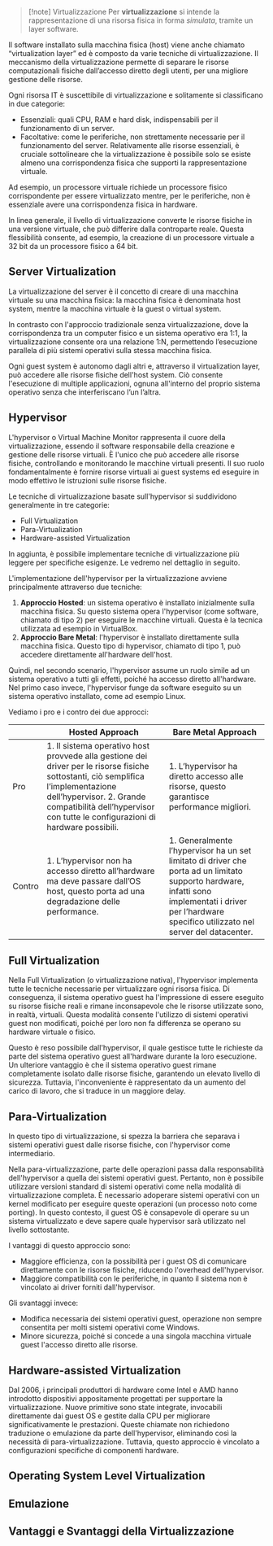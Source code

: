 
> [!note] Virtualizzazione
> Per **virtualizzazione** si intende la rappresentazione di una risorsa fisica in forma *simulata*, tramite un layer software. 

Il software installato sulla macchina fisica (host) viene anche chiamato “virtualization layer” ed è composto da varie tecniche di virtualizzazione. Il meccanismo della virtualizzazione permette di separare le risorse computazionali fisiche dall’accesso diretto degli utenti, per una migliore gestione delle risorse. 

Ogni risorsa IT è suscettibile di virtualizzazione e solitamente si classificano in due categorie:
- Essenziali: quali CPU, RAM e hard disk, indispensabili per il funzionamento di un server.
- Facoltative: come le periferiche, non strettamente necessarie per il funzionamento del server.
Relativamente alle risorse essenziali, è cruciale sottolineare che la virtualizzazione è possibile solo se esiste almeno una corrispondenza fisica che supporti la rappresentazione virtuale.

Ad esempio, un processore virtuale richiede un processore fisico corrispondente per essere virtualizzato mentre, per le periferiche, non è essenziale avere una corrispondenza fisica in hardware. 

In linea generale, il livello di virtualizzazione converte le risorse fisiche in una versione virtuale, che può differire dalla controparte reale. Questa flessibilità consente, ad esempio, la creazione di un processore virtuale a 32 bit da un processore fisico a 64 bit.

## Server Virtualization

La virtualizzazione del server è il concetto di creare di una macchina virtuale su una macchina fisica: la macchina fisica è denominata host system, mentre la macchina virtuale è la guest o virtual system. 

In contrasto con l'approccio tradizionale senza virtualizzazione, dove la corrispondenza tra un computer fisico e un sistema operativo era 1:1, la virtualizzazione consente ora una relazione 1:N, permettendo l’esecuzione parallela di più sistemi operativi sulla stessa macchina fisica.

Ogni guest system è autonomo dagli altri e, attraverso il virtualization layer, può accedere alle risorse fisiche dell'host system. Ciò consente l'esecuzione di multiple applicazioni, ognuna all'interno del proprio sistema operativo senza che interferiscano l’un l’altra.

## Hypervisor

L'hypervisor o Virtual Machine Monitor rappresenta il cuore della virtualizzazione, essendo il software responsabile della creazione e gestione delle risorse virtuali. 
È l'unico che può accedere alle risorse fisiche, controllando e monitorando le macchine virtuali presenti. Il suo ruolo fondamentalmente è fornire risorse virtuali ai guest systems ed eseguire in modo effettivo le istruzioni sulle risorse fisiche.

Le tecniche di virtualizzazione basate sull'hypervisor si suddividono generalmente in tre categorie:
- Full Virtualization
- Para-Virtualization
- Hardware-assisted Virtualization

In aggiunta, è possibile implementare tecniche di virtualizzazione più leggere per specifiche esigenze. Le vedremo nel dettaglio in seguito.

L'implementazione dell'hypervisor per la virtualizzazione avviene principalmente attraverso due tecniche:
1. **Approccio Hosted**: un sistema operativo è installato inizialmente sulla macchina fisica. Su questo sistema opera l'hypervisor (come software, chiamato di tipo 2) per eseguire le macchine virtuali. Questa è la tecnica utilizzata ad esempio in VirtualBox.
2. **Approccio Bare Metal**: l'hypervisor è installato direttamente sulla macchina fisica. Questo tipo di hypervisor, chiamato di tipo 1, può accedere direttamente all'hardware dell'host.

Quindi, nel secondo scenario, l'hypervisor assume un ruolo simile ad un sistema operativo a tutti gli effetti, poiché ha accesso diretto all'hardware. Nel primo caso invece, l'hypervisor funge da software eseguito su un sistema operativo installato, come ad esempio Linux.

Vediamo i pro e i contro dei due approcci:

|        | Hosted Approach                                                                                                                                                                                                                                 | Bare Metal Approach                                                                                                                                                                                     |
| ------ | ----------------------------------------------------------------------------------------------------------------------------------------------------------------------------------------------------------------------------------------------- | ------------------------------------------------------------------------------------------------------------------------------------------------------------------------------------------------------- |
| Pro    | 1. Il sistema operativo host provvede alla gestione dei driver per le risorse fisiche sottostanti, ciò semplifica l’implementazione dell’hypervisor. 2. Grande compatibilità dell’hypervisor con tutte le configurazioni di hardware possibili. | 1. L’hypervisor ha diretto accesso alle risorse, questo garantisce performance migliori.                                                                                                                |
| Contro | 1. L’hypervisor non ha accesso diretto all’hardware ma deve passare dall’OS host, questo porta ad una degradazione delle performance.                                                                                                           | 1. Generalmente l’hypervisor ha un set limitato di driver che porta ad un limitato supporto hardware, infatti sono implementati i driver per l’hardware specifico utilizzato nel server del datacenter. |

## Full Virtualization

Nella Full Virtualization (o virtualizzazione nativa), l'hypervisor implementa tutte le tecniche necessarie per virtualizzare ogni risorsa fisica. Di conseguenza, il sistema operativo guest ha l'impressione di essere eseguito su risorse fisiche reali e rimane inconsapevole che le risorse utilizzate sono, in realtà, virtuali. 
Questa modalità consente l'utilizzo di sistemi operativi guest non modificati, poiché per loro non fa differenza se operano su hardware virtuale o fisico.

Questo è reso possibile dall'hypervisor, il quale gestisce tutte le richieste da parte del sistema operativo guest all'hardware durante la loro esecuzione. 
Un ulteriore vantaggio è che il sistema operativo guest rimane completamente isolato dalle risorse fisiche, garantendo un elevato livello di sicurezza. Tuttavia, l'inconveniente è rappresentato da un aumento del carico di lavoro, che si traduce in un maggiore delay.
## Para-Virtualization

In questo tipo di virtualizzazione, si spezza la barriera che separava i sistemi operativi guest dalle risorse fisiche, con l'hypervisor come intermediario. 

Nella para-virtualizzazione, parte delle operazioni passa dalla responsabilità dell'hypervisor a quella dei sistemi operativi guest. Pertanto, non è possibile utilizzare versioni standard di sistemi operativi come nella modalità di virtualizzazione completa. 
È necessario adoperare sistemi operativi con un kernel modificato per eseguire queste operazioni (un processo noto come porting). 
In questo contesto, il guest OS è consapevole di operare su un sistema virtualizzato e deve sapere quale hypervisor sarà utilizzato nel livello sottostante.

I vantaggi di questo approccio sono:
- Maggiore efficienza, con la possibilità per i guest OS di comunicare direttamente con le risorse fisiche, riducendo l'overhead dell'hypervisor.
- Maggiore compatibilità con le periferiche, in quanto il sistema non è vincolato ai driver forniti dall'hypervisor.

Gli svantaggi invece:
- Modifica necessaria dei sistemi operativi guest, operazione non sempre consentita per molti sistemi operativi come Windows.
- Minore sicurezza, poiché si concede a una singola macchina virtuale guest l'accesso diretto alle risorse.
## Hardware-assisted Virtualization

Dal 2006, i principali produttori di hardware come Intel e AMD hanno introdotto dispositivi appositamente progettati per supportare la virtualizzazione. 
Nuove primitive sono state integrate, invocabili direttamente dai guest OS e gestite dalla CPU per migliorare significativamente le prestazioni. 
Queste chiamate non richiedono traduzione o emulazione da parte dell'hypervisor, eliminando così la necessità di para-virtualizzazione. 
Tuttavia, questo approccio è vincolato a configurazioni specifiche di componenti hardware.
## Operating System Level Virtualization


## Emulazione

## Vantaggi e Svantaggi della Virtualizzazione

